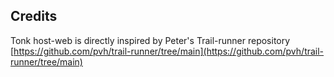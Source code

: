## Credits

Tonk host-web is directly inspired by Peter's Trail-runner repository
[https://github.com/pvh/trail-runner/tree/main](https://github.com/pvh/trail-runner/tree/main)
